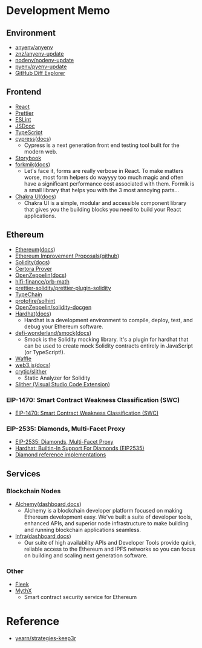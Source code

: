 
# Development Memo

## Environment

- [anyenv/anyenv](https://github.com/anyenv/anyenv)
- [znz/anyenv-update](https://github.com/znz/anyenv-update)
- [nodenv/nodenv-update](https://github.com/nodenv/nodenv-update)
- [pyenv/pyenv-update](https://github.com/pyenv/pyenv-update)
- [GitHub Diff Explorer](https://chrome.google.com/webstore/detail/github-diff-explorer/kagcmhcnjehpeihgmcohmdceffihkglk)

## Frontend

- [React](https://reactjs.org/)
- [Prettier](https://prettier.io/)
- [ESLint](https://eslint.org/)
- [JSDcoc](https://jsdoc.app/)
- [TypeScript](https://www.typescriptlang.org/)
- [cypress](https://www.cypress.io/)([docs](https://docs.cypress.io/))
  - Cypress is a next generation front end testing tool built for the modern web.
- [Storybook](https://storybook.js.org/)
- [forkmik](https://formik.org/)([docs](https://formik.org/docs/overview))
  - Let's face it, forms are really verbose in React. To make matters worse, most form helpers do wayyyy too much magic and often have a significant performance cost associated with them. Formik is a small library that helps you with the 3 most annoying parts...
- [Chakra UI](https://chakra-ui.com/)([docs](https://chakra-ui.com/docs/getting-started))
  - Chakra UI is a simple, modular and accessible component library that gives you the building blocks you need to build your React applications.

## Ethereum

- [Ethereum](https://ethereum.org/en/)([docs](https://ethereum.org/en/developers/docs/))
- [Ethereum Improvement Proposals](https://eips.ethereum.org/)([github](https://github.com/ethereum/EIPs))
- [Solidity](https://soliditylang.org/)([docs](https://docs.soliditylang.org/en/latest/))
- [Certora Prover](https://certora.atlassian.net/wiki/spaces/CPD/pages/7274497/Installation+of+Certora+Prover)
- [OpenZeppelin](https://openzeppelin.com/)([docs](https://docs.openzeppelin.com/openzeppelin/))
- [hifi-finance/prb-math](https://github.com/hifi-finance/prb-math)
- [prettier-solidity/prettier-plugin-solidity](https://github.com/prettier-solidity/prettier-plugin-solidity)
- [TypeChain](https://github.com/dethcrypto/TypeChain)
- [protofire/solhint](https://github.com/protofire/solhint)
- [OpenZeppelin/solidity-docgen](https://github.com/OpenZeppelin/solidity-docgen)
- [Hardhat](https://hardhat.org/)([docs](https://hardhat.org/getting-started/#overview))
  - Hardhat is a development environment to compile, deploy, test, and debug your Ethereum software.
- [defi-wonderland/smock](https://github.com/defi-wonderland/smock)([docs](https://smock.readthedocs.io/en/latest/))
  - Smock is the Solidity mocking library. It's a plugin for hardhat that can be used to create mock Solidity contracts entirely in JavaScript (or TypeScript!).
- [Waffle](https://ethereum-waffle.readthedocs.io/en/latest/index.html)
- [web3.js](https://github.com/ChainSafe/web3.js)([docs](https://web3js.readthedocs.io/))
- [crytic/slither](https://github.com/crytic/slither)
  - Static Analyzer for Solidity
- [Slither (Visual Studio Code Extension)](https://marketplace.visualstudio.com/items?itemName=trailofbits.slither-vscode)

### EIP-1470: Smart Contract Weakness Classification (SWC)

- [EIP-1470: Smart Contract Weakness Classification (SWC)](https://eips.ethereum.org/EIPS/eip-1470)

### EIP-2535: Diamonds, Multi-Facet Proxy

- [EIP-2535: Diamonds, Multi-Facet Proxy](https://eips.ethereum.org/EIPS/eip-2535)
- [Hardhat: Builtin-In Support For Diamonds (EIP2535)](https://hardhat.org/plugins/hardhat-deploy.html#builtin-in-support-for-diamonds-eip2535)
- [Diamond reference implementations](https://github.com/mudgen/Diamond)

## Services

### Blockchain Nodes

- [Alchemy](https://www.alchemy.com/)([dashboard](https://dashboard.alchemyapi.io/),[docs](https://docs.alchemy.com/alchemy/))
  - Alchemy is a blockchain developer platform focused on making Ethereum development easy. We've built a suite of developer tools, enhanced APIs, and superior node infrastructure to make building and running blockchain applications seamless.
- [Infra](https://infura.io/)([dashboard](https://infura.io/dashboard),[docs](https://infura.io/docs/ethereum))
  - Our suite of high availability APIs and Developer Tools provide quick, reliable access to the Ethereum and IPFS networks so you can focus on building and scaling next generation software.

### Other

- [Fleek](https://fleek.co/)
- [MythX](https://mythx.io/)
  - Smart contract security service for Ethereum

# Reference

- [yearn/strategies-keep3r](https://github.com/yearn/strategies-keep3r)
